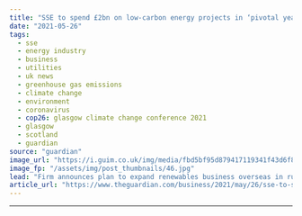 ```yaml
---
title: "SSE to spend £2bn on low-carbon energy projects in ‘pivotal year’"
date: "2021-05-26"
tags: 
  - sse
  - energy industry
  - business
  - utilities
  - uk news
  - greenhouse gas emissions
  - climate change
  - environment
  - coronavirus
  - cop26: glasgow climate change conference 2021
  - glasgow
  - scotland
  - guardian
source: "guardian"
image_url: "https://i.guim.co.uk/img/media/fbd5bf95d879417119341f43d6f826570b0ab7c7/72_10_1773_1064/master/1773.jpg?width=460&quality=85&auto=format&fit=max&s=954ed9d93def4c004914847c512abb15"
image_fp: "/assets/img/post_thumbnails/46.jpg"
lead: "Firm announces plan to expand renewables business overseas in run-up to Glasgow hosting Cop26SSE has promised to spend about £2bn on low-carbon energy projects over the next year and expand its renewable energy business overseas.As the UK prepares to..."
article_url: "https://www.theguardian.com/business/2021/may/26/sse-to-spend-2bn-on-low-carbon-energy-projects-in-pivotal-year"
---
```


---
